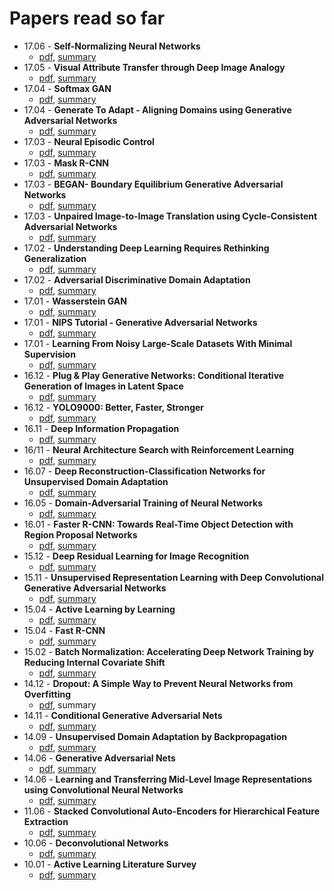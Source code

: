 # Papers read so far
- 17.06 - **Self-Normalizing Neural Networks**
    - [pdf](https://arxiv.org/pdf/1706.02515), [summary](https://github.com/leo-p/papers/issues/31)
- 17.05 - **Visual Attribute Transfer through Deep Image Analogy**
    - [pdf](https://arxiv.org/pdf/1705.01088), [summary](https://github.com/leo-p/papers/issues/24)
- 17.04 - **Softmax GAN**
    - [pdf](https://arxiv.org/pdf/1704.06191), [summary](https://github.com/leo-p/papers/issues/23)
- 17.04 - **Generate To Adapt - Aligning Domains using Generative Adversarial Networks**
    - [pdf](https://arxiv.org/pdf/1704.01705v1), [summary](https://github.com/leo-p/papers/issues/22)
- 17.03 - **Neural Episodic Control**
    - [pdf](https://arxiv.org/pdf/1703.01988), [summary](https://github.com/leo-p/papers/issues/21)
- 17.03 - **Mask R-CNN**
    - [pdf](https://arxiv.org/pdf/1703.06870), [summary](https://github.com/leo-p/papers/issues/20)
- 17.03 - **BEGAN- Boundary Equilibrium Generative Adversarial Networks**
    - [pdf](https://arxiv.org/pdf/1703.10717v3), [summary](https://github.com/leo-p/papers/issues/19)
- 17.03 - **Unpaired Image-to-Image Translation using Cycle-Consistent Adversarial Networks**
    - [pdf](https://arxiv.org/pdf/1703.10593), [summary](https://github.com/leo-p/papers/issues/30)
- 17.02 - **Understanding Deep Learning Requires Rethinking Generalization**
    - [pdf](https://arxiv.org/pdf/1611.03530), [summary](https://github.com/leo-p/papers/issues/18)
- 17.02 - **Adversarial Discriminative Domain Adaptation**
    - [pdf](https://arxiv.org/pdf/1702.05464), [summary](https://github.com/leo-p/papers/issues/17)
- 17.01 - **Wasserstein GAN**
    - [pdf](https://arxiv.org/pdf/1701.07875), [summary](https://github.com/leo-p/papers/issues/16)
- 17.01 - **NIPS Tutorial - Generative Adversarial Networks**
    - [pdf](https://arxiv.org/pdf/1701.00160), [summary](https://github.com/leo-p/papers/issues/15)
- 17.01 - **Learning From Noisy Large-Scale Datasets With Minimal Supervision**
    - [pdf](https://arxiv.org/pdf/1701.01619), [summary](https://github.com/leo-p/papers/issues/14)
- 16.12 - **Plug & Play Generative Networks: Conditional Iterative Generation of Images in Latent Space**
    - [pdf](https://arxiv.org/pdf/1612.00005v2), [summary](https://github.com/leo-p/papers/issues/28)
- 16.12 - **YOLO9000: Better, Faster, Stronger**
    - [pdf](https://arxiv.org/pdf/1612.08242), [summary](https://github.com/leo-p/papers/issues/13)
- 16.11 - **Deep Information Propagation**
    - [pdf](https://arxiv.org/pdf/1611.01232), [summary](https://github.com/leo-p/papers/issues/12)
- 16/11 - **Neural Architecture Search with Reinforcement Learning**
    - [pdf](https://arxiv.org/pdf/1611.01578), [summary](https://github.com/leo-p/papers/issues/26)
- 16.07 - **Deep Reconstruction-Classification Networks for Unsupervised Domain Adaptation**
    - [pdf](https://arxiv.org/pdf/1607.03516), [summary](https://github.com/leo-p/papers/issues/11)
- 16.05 - **Domain-Adversarial Training of Neural Networks**
    - [pdf](https://arxiv.org/pdf/1505.07818), [summary](https://github.com/leo-p/papers/issues/6)
- 16.01 - **Faster R-CNN: Towards Real-Time Object Detection with Region Proposal Networks**
    - [pdf](https://arxiv.org/pdf/1506.01497), [summary](https://github.com/leo-p/papers/issues/9)
- 15.12 - **Deep Residual Learning for Image Recognition**
    - [pdf](https://arxiv.org/pdf/1512.03385), [summary](https://github.com/leo-p/papers/issues/27)
- 15.11 - **Unsupervised Representation Learning with Deep Convolutional Generative Adversarial Networks**
    - [pdf](https://arxiv.org/pdf/1511.06434), [summary](https://github.com/leo-p/papers/issues/8)
- 15.04 - **Active Learning by Learning**
    - [pdf](https://www.csie.ntu.edu.tw/~htlin/paper/doc/aaai15albl.pdf), [summary](https://github.com/leo-p/papers/issues/34)
- 15.04 - **Fast R-CNN**
    - [pdf](https://arxiv.org/pdf/1504.08083), [summary](https://github.com/leo-p/papers/issues/7)
- 15.02 - **Batch Normalization: Accelerating Deep Network Training by Reducing Internal Covariate Shift**
    - [pdf](https://arxiv.org/pdf/1502.03167), [summary](https://github.com/leo-p/papers/issues/5)
- 14.12 - **Dropout: A Simple Way to Prevent Neural Networks from Overfitting**
    - [pdf](https://www.cs.toronto.edu/~hinton/absps/JMLRdropout.pdf), summary
- 14.11 - **Conditional Generative Adversarial Nets**
    - [pdf](https://arxiv.org/pdf/1411.1784), [summary](https://github.com/leo-p/papers/issues/4)
- 14.09 - **Unsupervised Domain Adaptation by Backpropagation**
    - [pdf](https://arxiv.org/pdf/1409.7495), [summary](https://github.com/leo-p/papers/issues/3)
- 14.06 - **Generative Adversarial Nets**
    - [pdf](https://arxiv.org/pdf/1406.2661), [summary](https://github.com/leo-p/papers/issues/2)  
- 14.06 - **Learning and Transferring Mid-Level Image Representations using Convolutional Neural Networks**
    - [pdf](https://www.di.ens.fr/willow/pdfscurrent/oquab14cvpr.pdf), [summary](https://github.com/leo-p/papers/issues/32)
- 11.06 - **Stacked Convolutional Auto-Encoders for Hierarchical Feature Extraction**
    - [pdf](https://pdfs.semanticscholar.org/1c6d/990c80e60aa0b0059415444cdf94b3574f0f.pdf), [summary](https://github.com/leo-p/papers/issues/25)
- 10.06 - **Deconvolutional Networks**
    - [pdf](http://www.matthewzeiler.com/pubs/cvpr2010/cvpr2010.pdf), [summary](https://github.com/leo-p/papers/issues/1)
- 10.01 - **Active Learning Literature Survey**
    - [pdf](http://burrsettles.com/pub/settles.activelearning.pdf), [summary](https://github.com/leo-p/papers/issues/33)
